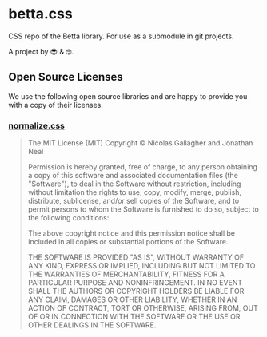 # betta.css

CSS repo of the Betta library. For use as a submodule in git projects.

A project by 😎 & 🤓.

## Open Source Licenses

We use the following open source libraries and are happy to provide you with a copy of their licenses.

### [normalize.css](github.com/necolas/normalize.css)

> The MIT License (MIT)
> Copyright © Nicolas Gallagher and Jonathan Neal
> 
> Permission is hereby granted, free of charge, to any person obtaining a copy of this software and associated documentation files (the "Software"), to deal in the Software without restriction, including without limitation the rights to use, copy, modify, merge, publish, distribute, sublicense, and/or sell copies of the Software, and to permit persons to whom the Software is furnished to do so, subject to the following conditions:
> 
> The above copyright notice and this permission notice shall be included in all copies or substantial portions of the Software.
> 
> THE SOFTWARE IS PROVIDED "AS IS", WITHOUT WARRANTY OF ANY KIND, EXPRESS OR IMPLIED, INCLUDING BUT NOT LIMITED TO THE WARRANTIES OF MERCHANTABILITY, FITNESS FOR A PARTICULAR PURPOSE AND NONINFRINGEMENT. IN NO EVENT SHALL THE AUTHORS OR COPYRIGHT HOLDERS BE LIABLE FOR ANY CLAIM, DAMAGES OR OTHER LIABILITY, WHETHER IN AN ACTION OF CONTRACT, TORT OR OTHERWISE, ARISING FROM, OUT OF OR IN CONNECTION WITH THE SOFTWARE OR THE USE OR OTHER DEALINGS IN THE SOFTWARE.